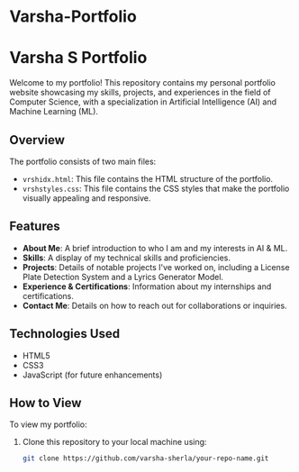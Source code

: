 # Varsha-Portfolio

# Varsha S Portfolio

Welcome to my portfolio! This repository contains my personal portfolio website showcasing my skills, projects, and experiences in the field of Computer Science, with a specialization in Artificial Intelligence (AI) and Machine Learning (ML).

## Overview

The portfolio consists of two main files:

- `vrshidx.html`: This file contains the HTML structure of the portfolio.
- `vrshstyles.css`: This file contains the CSS styles that make the portfolio visually appealing and responsive.

## Features

- **About Me**: A brief introduction to who I am and my interests in AI & ML.
- **Skills**: A display of my technical skills and proficiencies.
- **Projects**: Details of notable projects I've worked on, including a License Plate Detection System and a Lyrics Generator Model.
- **Experience & Certifications**: Information about my internships and certifications.
- **Contact Me**: Details on how to reach out for collaborations or inquiries.

## Technologies Used

- HTML5
- CSS3
- JavaScript (for future enhancements)

## How to View

To view my portfolio:

1. Clone this repository to your local machine using:
   ```bash
   git clone https://github.com/varsha-sherla/your-repo-name.git

